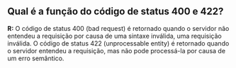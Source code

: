## Qual é a função do código de status 400 e 422?

**R:** O código de status 400 (bad request) é retornado quando o servidor não entendeu a requisição por causa de uma sintaxe inválida, uma requisição inválida. 
O código de status 422 (unprocessable entity) é retornado quando o servidor entendeu a requisição, mas não pode processá-la por causa de um erro semântico.